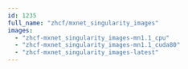 ```yaml
---
id: 1235
full_name: "zhcf/mxnet_singularity_images"
images: 
  - "zhcf-mxnet_singularity_images-mn1.1_cpu"
  - "zhcf-mxnet_singularity_images-mn1.1_cuda80"
  - "zhcf-mxnet_singularity_images-latest"
---
```

